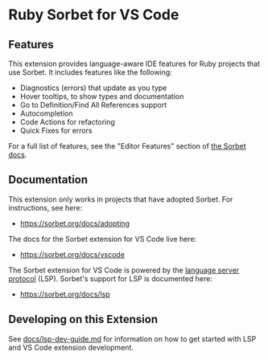 # Ruby Sorbet for VS Code

## Features

This extension provides language-aware IDE features for Ruby projects that use
Sorbet. It includes features like the following:

- Diagnostics (errors) that update as you type
- Hover tooltips, to show types and documentation
- Go to Definition/Find All References support
- Autocompletion
- Code Actions for refactoring
- Quick Fixes for errors

For a full list of features, see the "Editor Features" section of
[the Sorbet docs](https://sorbet.org/docs/vscode).

## Documentation

This extension only works in projects that have adopted Sorbet. For
instructions, see here:

- <https://sorbet.org/docs/adopting>

The docs for the Sorbet extension for VS Code live here:

- <https://sorbet.org/docs/vscode>

The Sorbet extension for VS Code is powered by the
[language server protocol](https://microsoft.github.io/language-server-protocol/)
(LSP). Sorbet's support for LSP is documented here:

- <https://sorbet.org/docs/lsp>

## Developing on this Extension

See [docs/lsp-dev-guide.md] for information on how to get started with LSP and
VS Code extension development.

[docs/lsp-dev-guide.md]: https://github.com/sorbet/sorbet/blob/master/docs/lsp-dev-guide.md

